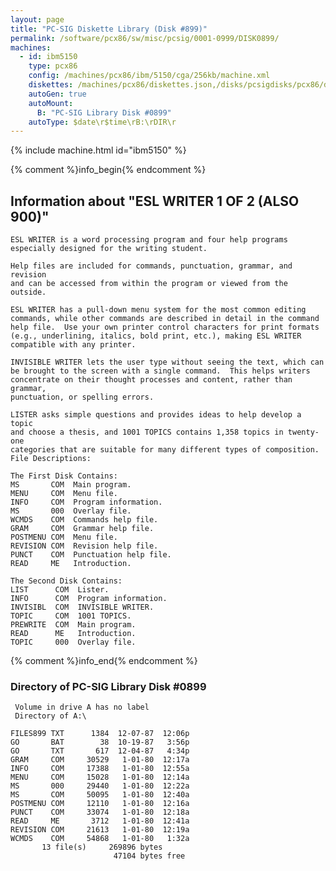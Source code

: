 ```yaml
---
layout: page
title: "PC-SIG Diskette Library (Disk #899)"
permalink: /software/pcx86/sw/misc/pcsig/0001-0999/DISK0899/
machines:
  - id: ibm5150
    type: pcx86
    config: /machines/pcx86/ibm/5150/cga/256kb/machine.xml
    diskettes: /machines/pcx86/diskettes.json,/disks/pcsigdisks/pcx86/diskettes.json
    autoGen: true
    autoMount:
      B: "PC-SIG Library Disk #0899"
    autoType: $date\r$time\rB:\rDIR\r
---
```


{% include machine.html id="ibm5150" %}

{% comment %}info_begin{% endcomment %}

## Information about "ESL WRITER 1 OF 2 (ALSO 900)"

    ESL WRITER is a word processing program and four help programs
    especially designed for the writing student.
    
    Help files are included for commands, punctuation, grammar, and revision
    and can be accessed from within the program or viewed from the outside.
    
    ESL WRITER has a pull-down menu system for the most common editing
    commands, while other commands are described in detail in the command
    help file.  Use your own printer control characters for print formats
    (e.g., underlining, italics, bold print, etc.), making ESL WRITER
    compatible with any printer.
    
    INVISIBLE WRITER lets the user type without seeing the text, which can
    be brought to the screen with a single command.  This helps writers
    concentrate on their thought processes and content, rather than grammar,
    punctuation, or spelling errors.
    
    LISTER asks simple questions and provides ideas to help develop a topic
    and choose a thesis, and 1001 TOPICS contains 1,358 topics in twenty-one
    categories that are suitable for many different types of composition.
    File Descriptions:
    
    The First Disk Contains:
    MS       COM  Main program.
    MENU     COM  Menu file.
    INFO     COM  Program information.
    MS       000  Overlay file.
    WCMDS    COM  Commands help file.
    GRAM     COM  Grammar help file.
    POSTMENU COM  Menu file.
    REVISION COM  Revision help file.
    PUNCT    COM  Punctuation help file.
    READ     ME   Introduction.
    
    The Second Disk Contains:
    LIST      COM  Lister.
    INFO      COM  Program information.
    INVISIBL  COM  INVISIBLE WRITER.
    TOPIC     COM  1001 TOPICS.
    PREWRITE  COM  Main program.
    READ      ME   Introduction.
    TOPIC     000  Overlay file.
{% comment %}info_end{% endcomment %}


### Directory of PC-SIG Library Disk #0899

     Volume in drive A has no label
     Directory of A:\

    FILES899 TXT      1384  12-07-87  12:06p
    GO       BAT        38  10-19-87   3:56p
    GO       TXT       617  12-04-87   4:34p
    GRAM     COM     30529   1-01-80  12:17a
    INFO     COM     17388   1-01-80  12:55a
    MENU     COM     15028   1-01-80  12:14a
    MS       000     29440   1-01-80  12:22a
    MS       COM     50095   1-01-80  12:40a
    POSTMENU COM     12110   1-01-80  12:16a
    PUNCT    COM     33074   1-01-80  12:18a
    READ     ME       3712   1-01-80  12:41a
    REVISION COM     21613   1-01-80  12:19a
    WCMDS    COM     54868   1-01-80   1:32a
           13 file(s)     269896 bytes
                           47104 bytes free
